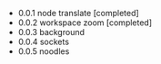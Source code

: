 * 0.0.1 node translate [completed]
* 0.0.2 workspace zoom [completed]
* 0.0.3 background
* 0.0.4 sockets
* 0.0.5 noodles
